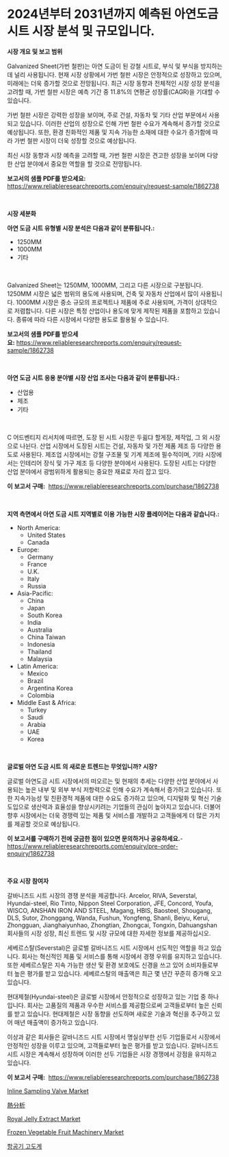 <p><h1>2024년부터 2031년까지 예측된 아연도금 시트 시장 분석 및 규모입니다.</h1></p><p><strong>시장 개요 및 보고 범위</strong></p>
<p><p>Galvanized Sheet(가번 철판)는 아연 도금이 된 강철 시트로, 부식 및 부식을 방지하는 데 널리 사용됩니다. 현재 시장 상황에서 가번 철판 시장은 안정적으로 성장하고 있으며, 미래에는 더욱 증가할 것으로 전망됩니다. 최근 시장 동향과 전체적인 시장 성장 분석을 고려할 때, 가번 철판 시장은 예측 기간 중 11.8%의 연평균 성장률(CAGR)을 기대할 수 있습니다.</p><p>가번 철판 시장은 강력한 성장을 보이며, 주로 건설, 자동차 및 기타 산업 부문에서 사용되고 있습니다. 이러한 산업의 성장으로 인해 가번 철판 수요가 계속해서 증가할 것으로 예상됩니다. 또한, 환경 친화적인 제품 및 지속 가능한 소재에 대한 수요가 증가함에 따라 가번 철판 시장이 더욱 성장할 것으로 예상됩니다.</p><p>최신 시장 동향과 시장 예측을 고려할 때, 가번 철판 시장은 견고한 성장을 보이며 다양한 산업 분야에서 중요한 역할을 할 것으로 전망됩니다.</p></p>
<p><strong>보고서의 샘플 PDF를 받으세요:</strong> <a href="https://www.reliableresearchreports.com/enquiry/request-sample/1862738">https://www.reliableresearchreports.com/enquiry/request-sample/1862738</a></p>
<p>&nbsp;</p>
<p><strong>시장 세분화</strong></p>
<p><strong>아연 도금 시트 유형별 시장 분석은 다음과 같이 분류됩니다.:</strong></p>
<p><ul><li>1250MM</li><li>1000MM</li><li>기타</li></ul></p>
<p>&nbsp;</p>
<p><p>Galvanized Sheet는 1250MM, 1000MM, 그리고 다른 시장으로 구분됩니다. 1250MM 시장은 넓은 범위의 용도에 사용되며, 건축 및 자동차 산업에서 많이 사용됩니다. 1000MM 시장은 중소 규모의 프로젝트나 제품에 주로 사용되며, 가격이 상대적으로 저렴합니다. 다른 시장은 특정 산업이나 용도에 맞게 제작된 제품을 포함하고 있습니다. 종류에 따라 다른 시장에서 다양한 용도로 활용될 수 있습니다.</p></p>
<p><strong>보고서의 샘플 PDF를 받으세요:</strong>&nbsp;<a href="https://www.reliableresearchreports.com/enquiry/request-sample/1862738">https://www.reliableresearchreports.com/enquiry/request-sample/1862738</a></p>
<p>&nbsp;</p>
<p><strong> 아연 도금 시트 응용 분야별 시장 산업 조사는 다음과 같이 분류됩니다.:</strong></p>
<p><ul><li>산업용</li><li>제조</li><li>기타</li></ul></p>
<p>&nbsp;</p>
<p><p>C 어드벤티지 리서치에 따르면, 도장 된 시트 시장은 두괾댜 할게장, 제작업, 그 외 시장으로 나뉜다. 산업 시장에서 도장된 시트는 건설, 자동차 및 가전 제품 제조 등 다양한 용도로 사용된다. 제조업 시장에서는 강철 구조물 및 기계 제조에 필수적이며, 기타 시장에서는 인테리어 장식 및 가구 제조 등 다양한 분야에서 사용된다. 도장된 시트는 다양한 산업 분야에서 광범위하게 활용되는 중요한 재료로 자리 잡고 있다.</p></p>
<p><strong>이 보고서 구매:</strong>&nbsp; <a href="https://www.reliableresearchreports.com/purchase/1862738">https://www.reliableresearchreports.com/purchase/1862738</a></p>
<p>&nbsp;</p>
<p><strong>지역 측면에서 아연 도금 시트 지역별로 이용 가능한 시장 플레이어는 다음과 같습니다.:</strong></p>
<p><ul>
    <li>
        North America:
        <ul>
            <li>United States</li>
            <li>Canada</li>
        </ul>
    </li>
    <li>
        Europe:
        <ul>
            <li>Germany</li>
            <li>France</li>
            <li>U.K.</li>
            <li>Italy</li>
            <li>Russia</li>
        </ul>
    </li>
    <li>
        Asia-Pacific:
        <ul>
            <li>China</li>
            <li>Japan</li>
            <li>South Korea</li>
            <li>India</li>
            <li>Australia</li>
            <li>China Taiwan</li>
            <li>Indonesia</li>
            <li>Thailand</li>
            <li>Malaysia</li>
        </ul>
    </li>
    <li>
        Latin America:
        <ul>
            <li>Mexico</li>
            <li>Brazil</li>
            <li>Argentina Korea</li>
            <li>Colombia</li>
        </ul>
    </li>
    <li>
        Middle East & Africa:
        <ul>
            <li>Turkey</li>
            <li>Saudi</li>
            <li>Arabia</li>
            <li>UAE</li>
            <li>Korea</li>
        </ul>
    </li>
    </ul></p>
<p>&nbsp;</p>
<p><strong>글로벌 아연 도금 시트 의 새로운 트렌드는 무엇입니까? 시장?</strong></p>
<p><p>글로벌 아연도금 시트 시장에서의 떠오르는 및 현재의 추세는 다양한 산업 분야에서 사용되는 높은 내부 및 외부 부식 저항력으로 인해 수요가 계속해서 증가하고 있습니다. 또한 지속가능성 및 친환경적 제품에 대한 수요도 증가하고 있으며, 디지털화 및 혁신 기술 도입으로 생산력과 효율성을 향상시키려는 기업들의 관심이 높아지고 있습니다. 더불어 향후 시장에서는 더욱 경쟁력 있는 제품 및 서비스를 개발하고 고객들에게 더 많은 가치를 제공할 것으로 예상됩니다.</p></p>
<p><strong>이 보고서를 구매하기 전에 궁금한 점이 있으면 문의하거나 공유하세요.</strong>- <a href="https://www.reliableresearchreports.com/enquiry/pre-order-enquiry/1862738">https://www.reliableresearchreports.com/enquiry/pre-order-enquiry/1862738</a></p>
<p>&nbsp;</p>
<p><strong>주요 시장 참여자</strong></p>
<p><p>갈바니즈드 시트 시장의 경쟁 분석을 제공합니다. Arcelor, RIVA, Severstal, Hyundai-steel, Rio Tinto, Nippon Steel Corporation, JFE, Concord, Youfa, WISCO, ANSHAN IRON AND STEEL, Magang, HBIS, Baosteel, Shougang, DLS, Sutor, Zhonggang, Wanda, Fushun, Yongfeng, Shanli, Beiyu, Kerui, Zhongguan, Jianghaiyunhao, Zhongtian, Zhongcai, Tongxin, Dahuangshan 회사들의 시장 성장, 최신 트렌드 및 시장 규모에 대한 자세한 정보를 제공하십시오.</p><p>세베르스탈(Severstal)은 글로벌 갈바니즈드 시트 시장에서 선도적인 역할을 하고 있습니다. 회사는 혁신적인 제품 및 서비스를 통해 시장에서 경쟁 우위를 유지하고 있습니다. 또한 세베르스탈은 지속 가능한 생산 및 환경 보호에도 신경을 쓰고 있어 소비자들로부터 높은 평가를 받고 있습니다. 세베르스탈의 매출액은 최근 몇 년간 꾸준히 증가해 오고 있습니다.</p><p>현대제철(Hyundai-steel)은 글로벌 시장에서 안정적으로 성장하고 있는 기업 중 하나입니다. 회사는 고품질의 제품과 우수한 서비스를 제공함으로써 고객들로부터 높은 신뢰를 받고 있습니다. 현대제철은 시장 동향을 선도하며 새로운 기술과 혁신을 추구하고 있어 매년 매출액이 증가하고 있습니다.</p><p>이상과 같은 회사들은 갈바니즈드 시트 시장에서 명실상부한 선두 기업들로서 시장에서 안정적인 성장을 이루고 있으며, 고객들로부터 높은 평가를 받고 있습니다. 갈바니즈드 시트 시장은 계속해서 성장하며 이러한 선두 기업들은 시장 경쟁에서 강점을 유지하고 있습니다.</p></p>
<p><strong>이 보고서 구매:</strong>&nbsp;&nbsp;<a href="https://www.reliableresearchreports.com/purchase/1862738">https://www.reliableresearchreports.com/purchase/1862738</a></p>
<p><p><a href="https://issuu.com/reportprime-2/docs/inline-sampling-valve-market-size-2030.pptx">Inline Sampling Valve Market</a></p><p><a href="https://github.com/mreklxf44233/Market-Research-Report-List-1/blob/main/2983977192225.md">熱分析</a></p><p><a href="https://view.publitas.com/reportprime-1/royal-jelly-extract-market-size-share-trends-analysis-report-by-material-by-type-by-end-user-by-region-and-segment-forecasts-2024-2031/">Royal Jelly Extract Market</a></p><p><a href="https://simplistic-meeting-7ee.notion.site/Frozen-Vegetable-Fruit-Machinery-Market-Share-Market-New-Trends-Analysis-Report-By-Type-By-Applic-b6aa46df9fc44b50a67ea3640bffbcfe">Frozen Vegetable Fruit Machinery Market</a></p><p><a href="https://medium.com/@hermanokutneva7878567/%EB%B9%84%ED%96%89%EA%B8%B0-%EC%95%8C%ED%8B%B0%EB%AF%B8%ED%84%B0-%EC%8B%9C%EC%9E%A5-%EB%B6%84%EC%84%9D-%EA%B8%80%EB%A1%9C%EB%B2%8C-%EC%82%B0%EC%97%85-%EC%A0%84%EB%A7%9D-%EB%B0%8F-%EC%98%88%EC%B8%A1-2024%EB%85%84%EB%B6%80%ED%84%B0-2031%EB%85%84%EA%B9%8C%EC%A7%80-2cc2d733f071">항공기 고도계</a></p></p>
